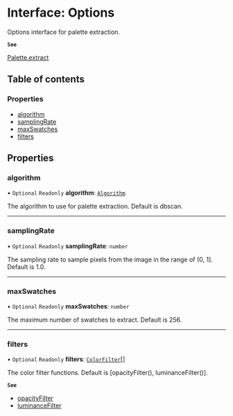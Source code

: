# Interface: Options

Options interface for palette extraction.

**`See`**

[Palette.extract](../classes/Palette.md#extract)

## Table of contents

### Properties

- [algorithm](Options.md#algorithm)
- [samplingRate](Options.md#samplingrate)
- [maxSwatches](Options.md#maxswatches)
- [filters](Options.md#filters)

## Properties

### algorithm

• `Optional` `Readonly` **algorithm**: [`Algorithm`](../README.md#algorithm)

The algorithm to use for palette extraction. Default is dbscan.

___

### samplingRate

• `Optional` `Readonly` **samplingRate**: `number`

The sampling rate to sample pixels from the image in the range of (0, 1]. Default is 1.0.

___

### maxSwatches

• `Optional` `Readonly` **maxSwatches**: `number`

The maximum number of swatches to extract. Default is 256.

___

### filters

• `Optional` `Readonly` **filters**: [`ColorFilter`](../README.md#colorfilter)[]

The color filter functions. Default is [opacityFilter(), luminanceFilter()].

**`See`**

 - [opacityFilter](../README.md#opacityfilter)
 - [luminanceFilter](../README.md#luminancefilter)
